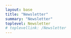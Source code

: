 ```yaml
---
layout: base
title: "Newsletter"
summary: "Newsletter"
toplevel: Newsletter
# toplevellink: /Newsletter
---
```


<script src="https://www1.effectiveschoolboards.com/forms/2148866901/embed.js"></script>
<style type="text/css">
.kajabi-form__subtitle { font-size: 18px; }
</style>
